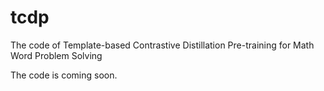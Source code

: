 # tcdp
The code of Template-based Contrastive Distillation Pre-training for Math Word Problem Solving

The code is coming soon.
